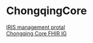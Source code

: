 # ChongqingCore

[IRIS management protal](http://localhost:52880/csp/sys/%25CSP.Portal.Home.zen?$NAMESPACE=FHIRSERVER)  
[Chongqing Core FHIR IG](http://localhost:52880/csp/FullIG/site/index.html) 